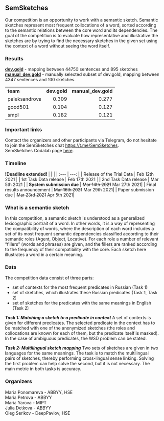 ## SemSketches
Our competition is an opportunity to work with a semantic sketch. Semantic sketches represent most frequent collocations of a word, sorted according to the semantic relations between the core word and its dependencies. The goal of the competition is to evaluate how representative and illustrative the sketches are by trying to find the necessary sketches in the given set using the context of a word without seeing the word itself.

### Results
[**dev.gold**](https://github.com/dialogue-evaluation/SemSketches/blob/main/data/dev/dev.gold) - mapping between 44750 sentences and 895 sketches  
[**manual_dev.gold**](https://github.com/dialogue-evaluation/SemSketches/blob/main/data/dev/manual_dev.gold) - manually selected subset of dev.gold, mapping between  4347 sentences and 100 sketches

|              |            |            |
| :---         |           ---: |          ---: |
|**team** |  **dev.gold**  |   **manual_dev.gold**   |
|paleksandrova |    0.309      |     0.277       |
|good501 |   0.104    |      0.127      |
| smpl|     0.182       |    0.121        |

### Important links
Contact the organizers and other participants via Telegram, do not hesitate to join the SemSketches chat https://t.me/SemSketches.  
SemSketches Codalab page [here](https://competitions.codalab.org/competitions/29992).

### Timeline
__!Deadline extended!__
|              |            |
| :---         |           ---: |
| Release of the Trial Data  | Feb 12th 2021  | 
| 1st Task Data release    | Feb 17th 2021  |
| 2nd Task Data release    | Mar 5th 2021  |
| **System submission due**    | ~~Mar 14th  2021~~ Mar 27th  2021|
| Final results announcement   | ~~Mar 16th 2021~~  Mar 29th  2021|
| Paper submission due   | ~~Mar 23rd 2021~~  Apr 5th  2021|

### What is a semantic sketch
In this competition, a semantic sketch is understood as a generalized lexicographic portrait of a word. In other words, it is a way of representing the compatibility of words, where the description of each word includes a set of its most frequent semantic dependencies classified according to their semantic roles (Agent, Object, Locative). For each role a number of relevant “fillers” (words and phrases) are given, and the fillers are ranked according to the frequency of their compatibility with the core. Each sketch here illustrates a word in a certain meaning.

### Data
The competition data consist of three parts:
* set of contexts for the most frequent predicates in Russian (Task 1)
* set of sketches, which illustrates these Russian predicates (Task 1, Task 2)
* set of sketches for the predicates with the same meanings in English (Task 2)

***Task 1: Matching a sketch to a predicate in context***
A set of contexts is given for different predicates. The selected predicate in the context has to be matched with one of the anonymized sketches (the roles and collocations are known for each of them, but the predicate itself is masked). In the case of ambiguous predicates, the WSD problem can be stated.


***Task 2: Multilingual sketch mapping***
Two sets of sketches are given in two languages for the same meanings. The task is to match the multilingual pairs of sketches, thereby performing cross-lingual sense linking. 
Solving the first problem can help solve the second, but it is not necessary.
The main metric in both tasks is accuracy.




### Organizers
Maria Ponomareva - ABBYY, HSE  
Maria Petrova - ABBYY  
Maria Yarova - MIPT  
Julia Detkova - ABBYY  
Oleg Serikov - DeepPavlov, HSE  
